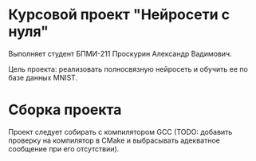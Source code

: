 # Курсовой проект "Нейросети с нуля"
Выполняет студент БПМИ-211 Проскурин Александр Вадимович.

Цель проекта: реализовать полносвязную нейросеть и обучить ее по базе данных MNIST.

# Сборка проекта
Проект следует собирать с компилятором GCC (TODO: добавить проверку на компилятор в CMake и выбрасывать адекватное сообщение при его отсутствии).
